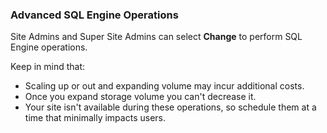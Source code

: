 ### Advanced SQL Engine Operations

Site Admins and Super Site Admins can select **Change** to perform SQL Engine operations.

Keep in mind that:

- Scaling up or out and expanding volume may incur additional costs.
- Once you expand storage volume you can't decrease it.
- Your site isn't available during these operations, so schedule them at a time that minimally impacts users.
